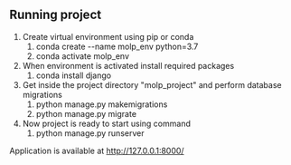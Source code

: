 ## **Running project**

1.  Create virtual environment using pip or conda
    1.  conda create --name molp_env python=3.7
    1.  conda activate molp_env
1.  When environment is activated install required packages
    1.  conda install django
1.  Get inside the project directory "molp_project" and perform database migrations
    1.  python manage.py makemigrations
    1.  python manage.py migrate
1.  Now project is ready to start using command
    1.  python manage.py runserver
    
Application is available at http://127.0.0.1:8000/
